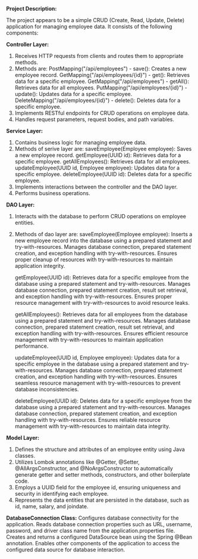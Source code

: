 **Project Description:**

The project appears to be a simple CRUD (Create, Read, Update, Delete) application for managing employee data. 
It consists of the following components:

**Controller Layer:**
1. Receives HTTP requests from clients and routes them to appropriate methods.
2. Methods are:
     PostMapping("/api/employees") - save(): Creates a new employee record.
     GetMapping("/api/employees/{id}") - get(): Retrieves data for a specific employee.
     GetMapping("/api/employees") - getAll(): Retrieves data for all employees.
     PutMapping("/api/employees/{id}") - update(): Updates data for a specific employee.
     DeleteMapping("/api/employees/{id}") - delete(): Deletes data for a specific employee.
4. Implements RESTful endpoints for CRUD operations on employee data.
5. Handles request parameters, request bodies, and path variables.

**Service Layer:**
1. Contains business logic for managing employee data.
2. Methods of serive layer are:
     saveEmployee(Employee employee): Saves a new employee record.
     getEmployee(UUID id): Retrieves data for a specific employee.
     getAllEmployees(): Retrieves data for all employees.
     updateEmployee(UUID id, Employee employee): Updates data for a specific employee.
     deleteEmployee(UUID id): Deletes data for a specific employee.
4. Implements interactions between the controller and the DAO layer.
5. Performs business operations.

**DAO Layer:**
1. Interacts with the database to perform CRUD operations on employee entities.
2. Methods of dao layer are:
   saveEmployee(Employee employee):
     Inserts a new employee record into the database using a prepared statement and try-with-resources.
     Manages database connection, prepared statement creation, and exception handling with try-with-resources.
     Ensures proper cleanup of resources with try-with-resources to maintain application integrity.
   
   getEmployee(UUID id):
     Retrieves data for a specific employee from the database using a prepared statement and try-with-resources.
     Manages database connection, prepared statement creation, result set retrieval, and exception handling with try-with-resources.
     Ensures proper resource management with try-with-resources to avoid resource leaks.

   getAllEmployees():
      Retrieves data for all employees from the database using a prepared statement and try-with-resources.
      Manages database connection, prepared statement creation, result set retrieval, and exception handling with try-with-resources.
      Ensures efficient resource management with try-with-resources to maintain application performance.

   updateEmployee(UUID id, Employee employee):
      Updates data for a specific employee in the database using a prepared statement and try-with-resources.
      Manages database connection, prepared statement creation, and exception handling with try-with-resources.
      Ensures seamless resource management with try-with-resources to prevent database inconsistencies.

   deleteEmployee(UUID id):
      Deletes data for a specific employee from the database using a prepared statement and try-with-resources.
      Manages database connection, prepared statement creation, and exception handling with try-with-resources.
      Ensures reliable resource management with try-with-resources to maintain data integrity.

**Model Layer:**
1. Defines the structure and attributes of an employee entity using Java classes.
2. Utilizes Lombok annotations like @Getter, @Setter, @AllArgsConstructor, and @NoArgsConstructor to automatically generate getter and setter methods, constructors, and other boilerplate code.
3. Employs a UUID field for the employee id, ensuring uniqueness and security in identifying each employee.
4. Represents the data entities that are persisted in the database, such as id, name, salary, and joindate.

**DatabaseConnection Class:**
Configures database connectivity for the application.
Reads database connection properties such as URL, username, password, and driver class name from the application.properties file.
Creates and returns a configured DataSource bean using the Spring @Bean annotation.
Enables other components of the application to access the configured data source for database interaction.

